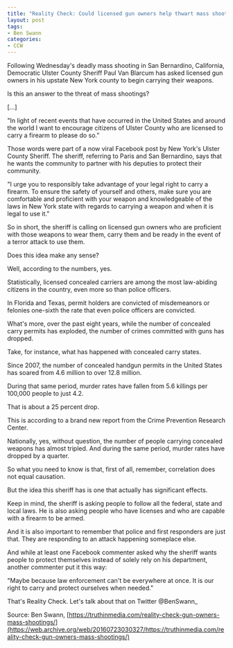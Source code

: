```yaml
---
title: "Reality Check: Could licensed gun owners help thwart mass shootings?"
layout: post
tags:
- Ben Swann
categories:
- CCW
---
```


Following Wednesday's deadly mass shooting in San Bernardino, California, Democratic Ulster County Sheriff Paul Van Blarcum has asked licensed gun owners in his upstate New York county to begin carrying their weapons.

Is this an answer to the threat of mass shootings?

\[...\]

"In light of recent events that have occurred in the United States and around the world I want to encourage citizens of Ulster County who are licensed to carry a firearm to please do so."

Those words were part of a now viral Facebook post by New York's Ulster County Sheriff. The sheriff, referring to Paris and San Bernardino, says that he wants the community to partner with his deputies to protect their community.

"I urge you to responsibly take advantage of your legal right to carry a firearm. To ensure the safety of yourself and others, make sure you are comfortable and proficient with your weapon and knowledgeable of the laws in New York state with regards to carrying a weapon and when it is legal to use it."

So in short, the sheriff is calling on licensed gun owners who are proficient with those weapons to wear them, carry them and be ready in the event of a terror attack to use them.

Does this idea make any sense?

Well, according to the numbers, yes.

Statistically, licensed concealed carriers are among the most law-abiding citizens in the country, even more so than police officers.

In Florida and Texas, permit holders are convicted of misdemeanors or felonies one-sixth the rate that even police officers are convicted.

What's more, over the past eight years, while the number of concealed carry permits has exploded, the number of crimes committed with guns has dropped.

Take, for instance, what has happened with concealed carry states.

Since 2007, the number of concealed handgun permits in the United States has soared from 4.6 million to over 12.8 million.

During that same period, murder rates have fallen from 5.6 killings per 100,000 people to just 4.2.

That is about a 25 percent drop.

This is according to a brand new report from the Crime Prevention Research Center.

Nationally, yes, without question, the number of people carrying concealed weapons has almost tripled. And during the same period, murder rates have dropped by a quarter.

So what you need to know is that, first of all, remember, correlation does not equal causation.

But the idea this sheriff has is one that actually has significant effects.

Keep in mind, the sheriff is asking people to follow all the federal, state and local laws. He is also asking people who have licenses and who are capable with a firearm to be armed.

And it is also important to remember that police and first responders are just that. They are responding to an attack happening someplace else.

And while at least one Facebook commenter asked why the sheriff wants people to protect themselves instead of solely rely on his department, another commenter put it this way:

"Maybe because law enforcement can't be everywhere at once. It is our right to carry and protect ourselves when needed."

That's Reality Check. Let's talk about that on Twitter @BenSwann\_

Source: Ben Swann, [https://truthinmedia.com/reality-check-gun-owners-mass-shootings/](https://web.archive.org/web/20160723030327/https://truthinmedia.com/reality-check-gun-owners-mass-shootings/)
